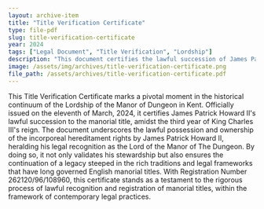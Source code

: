 ```yaml
---
layout: archive-item
title: "Title Verification Certificate"
type: file-pdf
slug: title-verification-certificate
year: 2024
tags: ["Legal Document", "Title Verification", "Lordship"]
description: "This document certifies the lawful succession of James Patrick Howard II as the Lord of the Manor of The Dungeon in the Parish of St. Mary Bredin in the County of Kent. Issued on the eleventh of March 2024, during the third year of the reign of King Charles III, this certificate confirms the legal possession of the incorporeal hereditament rights and the lawful ownership of the title of Lord of the Manor of The Dungeon. Registration Number: 262120/96/108960."
image: /assets/img/archives/title-verification-certificate.png
file_path: /assets/archives/title-verification-certificate.pdf
---
```


This Title Verification Certificate marks a pivotal moment in the historical continuum of the Lordship of the Manor of Dungeon in Kent. Officially issued on the eleventh of March, 2024, it certifies James Patrick Howard II's lawful succession to the manorial title, amidst the third year of King Charles III's reign. The document underscores the lawful possession and ownership of the incorporeal hereditament rights by James Patrick Howard II, heralding his legal recognition as the Lord of the Manor of The Dungeon. By doing so, it not only validates his stewardship but also ensures the continuation of a legacy steeped in the rich traditions and legal frameworks that have long governed English manorial titles. With Registration Number 262120/96/108960, this certificate stands as a testament to the rigorous process of lawful recognition and registration of manorial titles, within the framework of contemporary legal practices.

